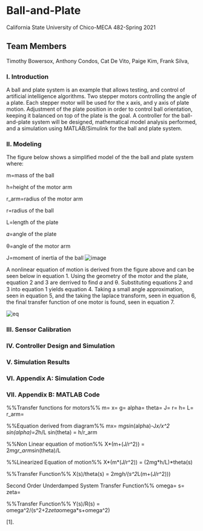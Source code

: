 # Ball-and-Plate
California State University of Chico-MECA 482-Spring 2021

## Team Members 
Timothy Bowersox,
Anthony Condos,
Cat De Vito,
Paige Kim,
Frank Silva,

### I. Introduction
A ball and plate system is an example that allows testing, and control of artificial intelligence algorithms. Two stepper motors controlling the angle of a plate. Each stepper motor will be used for the x axis, and y axis of plate motion. Adjustment of the plate position in order to control ball orientation, keeping it balanced on top of the plate is the goal. A controller for the ball-and-plate system will be designed, mathematical model analysis performed, and a simulation using MATLAB/Simulink for the ball and plate system. 

### II. Modeling
The figure below shows a simplified model of the the ball and plate system where:

m=mass of the ball

h=height of the motor arm

r_arm=radius of the motor arm

r=radius of the ball

L=length of the plate

𝛼=angle of the plate

θ=angle of the motor arm

J=moment of inertia of the ball
![image](https://user-images.githubusercontent.com/83930164/119275780-d7e81b00-bbcb-11eb-8777-ae1a42d760dd.png)

A nonlinear equation of motion is derived from the figure above and can be seen below in equation 1. Using the geometry of the motor and the plate, equation 2 and 3 are derrived to find 𝛼 and θ. Substituting equations 2 and 3 into equation 1 yields equation 4. Taking a small angle approximation, seen in equation 5, and the taking the laplace transform, seen in equation 6, the final transfer function of one motor is found, seen in equation 7. 

![eq](https://user-images.githubusercontent.com/83930164/119277033-34e6cf80-bbd2-11eb-9917-9041d22ea9aa.JPG)

### III. Sensor Calibration

### IV. Controller Design and Simulation

### V. Simulation Results

### VI. Appendix A: Simulation Code

### VII. Appendix B: MATLAB Code

%%Transfer functions for motors%%
m=
x=
g=
alpha=
theta=
J=
r=
h=
L=
r_arm=


%%Equation derived from diagram%%
mx= m*g*sin(alpha)-J*x/x^2
sin(alpha)=2*h/L 
sin(theta) = h/r_arm

%%Non Linear equation of motion%%
X*(m+(J/r^2)) = 2*m*g*r_arm*sin(theta)/L 

%%Linearized Equation of motion%%
X*(m*(J/r^2)) = (2*m*g*h/L)*theta(s)

%%Transfer Function%%
X(s)/theta(s) = 2*m*g*h/(s^2*L(m+(J/r^2)))


Second Order Underdamped System Transfer Function%%
omega=
s=
zeta=

%%Transfer Function%%
Y(s)/R(s) = omega^2/(s^2+2*zeta*omega*s+omega^2)


[1]. 
